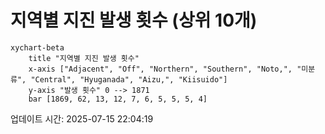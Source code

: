 # 지역별 지진 발생 횟수 (상위 10개)

```mermaid
xychart-beta
    title "지역별 지진 발생 횟수"
    x-axis ["Adjacent", "Off", "Northern", "Southern", "Noto,", "미분류", "Central", "Hyuganada", "Aizu,", "Kiisuido"]
    y-axis "발생 횟수" 0 --> 1871
    bar [1869, 62, 13, 12, 7, 6, 5, 5, 5, 4]
```

업데이트 시간: 2025-07-15 22:04:19
